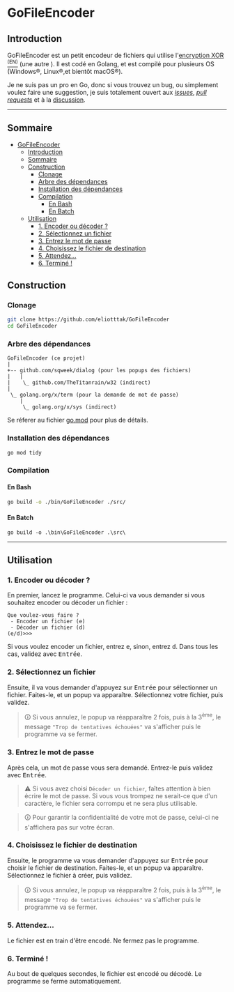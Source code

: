 # GoFileEncoder

## Introduction

GoFileEncoder est un petit encodeur de fichiers qui utilise l'[encryption XOR <sup>(EN)</sup>](https://en.wikipedia.org/wiki/XOR_cipher) (une autre ). Il est codé en Golang, et est compilé pour plusieurs OS (Windows&reg;, Linux&reg;,et bientôt macOS&reg;).

Je ne suis pas un pro en Go, donc si vous trouvez un bug, ou simplement voulez faire une suggestion, je suis totalement ouvert aux [_issues_](https://github.com/eliotttak/GoFileEncoder/issues), [_pull requests_](https://github.com/eliotttak/GoFileEncoder/pulls) et à la [discussion](https://github.com/eliotttak/GoFileEncoder/discussions).

---

## Sommaire
- [GoFileEncoder](#gofileencoder)
  - [Introduction](#introduction)
  - [Sommaire](#sommaire)
  - [Construction](#construction)
    - [Clonage](#clonage)
    - [Arbre des dépendances](#arbre-des-dépendances)
    - [Installation des dépendances](#installation-des-dépendances)
    - [Compilation](#compilation)
      - [En Bash](#en-bash)
      - [En Batch](#en-batch)
  - [Utilisation](#utilisation)
    - [1. Encoder ou décoder ?](#1-encoder-ou-décoder-)
    - [2. Sélectionnez un fichier](#2-sélectionnez-un-fichier)
    - [3. Entrez le mot de passe](#3-entrez-le-mot-de-passe)
    - [4. Choisissez le fichier de destination](#4-choisissez-le-fichier-de-destination)
    - [5. Attendez...](#5-attendez)
    - [6. Terminé !](#6-terminé-)


## Construction

### Clonage

```bash
git clone https://github.com/eliotttak/GoFileEncoder
cd GoFileEncoder
```

### Arbre des dépendances

```plaintext
GoFileEncoder (ce projet)
|
+-- github.com/sqweek/dialog (pour les popups des fichiers)
|   |
|    \_ github.com/TheTitanrain/w32 (indirect)
|
 \_ golang.org/x/term (pour la demande de mot de passe)
    |
     \_ golang.org/x/sys (indirect)
```

Se réferer au fichier [go.mod](./go.mod) pour plus de détails.

### Installation des dépendances
```bash
go mod tidy
```

### Compilation

#### En Bash
```bash
go build -o ./bin/GoFileEncoder ./src/
```

#### En Batch
```batch
go build -o .\bin\GoFileEncoder .\src\
```

---

## Utilisation

### 1. Encoder ou décoder ?

En premier, lancez le programme. Celui-ci va vous demander si vous souhaitez encoder ou décoder un fichier :
```plaintext
Que voulez-vous faire ?
 - Encoder un fichier (e)
 - Décoder un fichier (d)
(e/d)>>>
```
Si vous voulez encoder un fichier, entrez <kbd>e</kbd>, sinon, entrez <kbd>d</kbd>. Dans tous les cas, validez avec <kbd>Entrée</kbd>.

### 2. Sélectionnez un fichier

Ensuite, il va vous demander d'appuyez sur <kbd>Entrée</kbd> pour sélectionner un fichier. Faites-le, et un popup va apparaître. Sélectionnez votre fichier, puis validez.
> &#x1F6C8; Si vous annulez, le popup va réapparaître 2 fois, puis à la 3<sup>ème</sup>, le message `"Trop de tentatives échouées"` va s'afficher puis le programme va se fermer.

### 3. Entrez le mot de passe

Après cela, un mot de passe vous sera demandé. Entrez-le puis validez avec <kbd>Entrée</kbd>.
> &#x26A0; Si vous avez choisi `Décoder un fichier`, faîtes attention à bien écrire le mot de passe. Si vous vous trompez ne serait-ce que d'un caractère, le fichier sera corrompu et ne sera plus utilisable.

> &#x1F6C8; Pour garantir la confidentialité de votre mot de passe, celui-ci ne s'affichera pas sur votre écran.

### 4. Choisissez le fichier de destination

Ensuite, le programme va vous demander d'appuyez sur <kbd>Entrée</kbd> pour choisir le fichier de destination. Faites-le, et un popup va apparaître. Sélectionnez le fichier à créer, puis validez.
> &#x1F6C8; Si vous annulez, le popup va réapparaître 2 fois, puis à la 3<sup>ème</sup>, le message `"Trop de tentatives échouées"` va s'afficher puis le programme va se fermer.

### 5. Attendez...

Le fichier est en train d'être encodé. Ne fermez pas le programme.

### 6. Terminé !
Au bout de quelques secondes, le fichier est encodé ou décodé. Le programme se ferme automatiquement.
